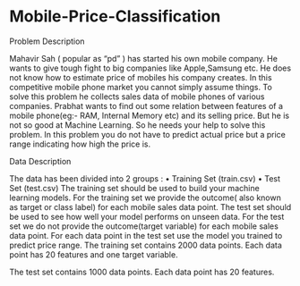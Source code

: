 # Mobile-Price-Classification
Problem Description

Mahavir Sah ( popular as “pd” ) has started his own mobile company. He wants to give tough fight to big companies like Apple,Samsung etc. He does not know how to estimate price of mobiles his company creates. In this competitive mobile phone market you cannot simply assume things. To solve this problem he collects sales data of mobile phones of various companies. Prabhat wants to find out some relation between features of a mobile phone(eg:- RAM, Internal Memory etc) and its selling price. But he is not so good at Machine Learning. So he needs your help to solve this problem. In this problem you do not have to predict actual price but a price range indicating how high the price is.

Data Description

The data has been divided into 2 groups : • Training Set (train.csv) • Test Set (test.csv) The training set should be used to build your machine learning models. For the training set we provide the outcome( also known as target or class label) for each mobile sales data point. The test set should be used to see how well your model performs on unseen data. For the test set we do not provide the outcome(target variable) for each mobile sales data point. For each data point in the test set use the model you trained to predict price range. The training set contains 2000 data points. Each data point has 20 features and one target variable.

The test set contains 1000 data points. Each data point has 20 features.
